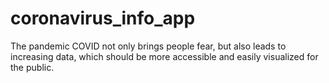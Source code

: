 # coronavirus_info_app
The pandemic COVID not only brings people fear, but also leads to increasing data, which should be more accessible and easily visualized for the public.
